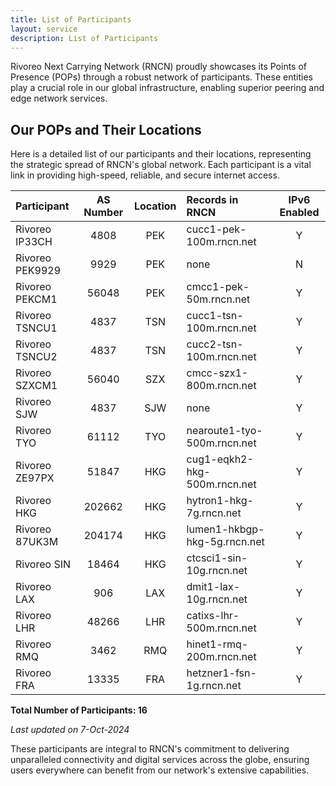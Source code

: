 ```yaml
---
title: List of Participants
layout: service
description: List of Participants
---
```


Rivoreo Next Carrying Network (RNCN) proudly showcases its Points of Presence (POPs) through a robust network of participants. These entities play a crucial role in our global infrastructure, enabling superior peering and edge network services.

## Our POPs and Their Locations

Here is a detailed list of our participants and their locations, representing the strategic spread of RNCN's global network. Each participant is a vital link in providing high-speed, reliable, and secure internet access.

| **Participant**       | **AS Number** | **Location** | **Records in RNCN**               | **IPv6 Enabled** |
|:----------------------|:-------------:|:------------:|:----------------------------------|:----------------:|
| Rivoreo IP33CH        | 4808          | PEK          | cucc1-pek-100m.rncn.net           | Y                |
| Rivoreo PEK9929       | 9929          | PEK          | none                              | N                |
| Rivoreo PEKCM1        | 56048         | PEK          | cmcc1-pek-50m.rncn.net            | Y                |
| Rivoreo TSNCU1        | 4837          | TSN          | cucc1-tsn-100m.rncn.net           | Y                |
| Rivoreo TSNCU2        | 4837          | TSN          | cucc2-tsn-100m.rncn.net           | Y                |
| Rivoreo SZXCM1        | 56040         | SZX          | cmcc-szx1-800m.rncn.net           | Y                |
| Rivoreo SJW           | 4837          | SJW          | none                              | Y                |
| Rivoreo TYO           | 61112         | TYO          | nearoute1-tyo-500m.rncn.net       | Y                |
| Rivoreo ZE97PX        | 51847         | HKG          | cug1-eqkh2-hkg-500m.rncn.net      | Y                |
| Rivoreo HKG           | 202662        | HKG          | hytron1-hkg-7g.rncn.net           | Y                |
| Rivoreo 87UK3M        | 204174        | HKG          | lumen1-hkbgp-hkg-5g.rncn.net      | Y                |
| Rivoreo SIN           | 18464         | HKG          | ctcsci1-sin-10g.rncn.net          | Y                |
| Rivoreo LAX           | 906           | LAX          | dmit1-lax-10g.rncn.net            | Y                |
| Rivoreo LHR           | 48266         | LHR          | catixs-lhr-500m.rncn.net          | Y                |
| Rivoreo RMQ           | 3462          | RMQ          | hinet1-rmq-200m.rncn.net          | Y                |
| Rivoreo FRA           | 13335         | FRA          | hetzner1-fsn-1g.rncn.net          | Y                |


**Total Number of Participants: 16**

_Last updated on 7-Oct-2024_

These participants are integral to RNCN's commitment to delivering unparalleled connectivity and digital services across the globe, ensuring users everywhere can benefit from our network's extensive capabilities.
